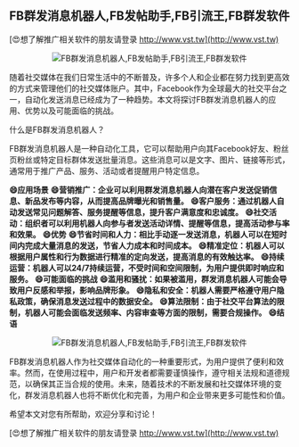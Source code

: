 ## **FB群发消息机器人,FB发帖助手,FB引流王,FB群发软件**

[😍想了解推广相关软件的朋友请登录 http://www.vst.tw](http://www.vst.tw)

 <center><img src="https://vst.tw/MP4/tuiguang/png/8.png" alt="FB群发消息机器人,FB发帖助手,FB引流王,FB群发软件"></center>

随着社交媒体在我们日常生活中的不断普及，许多个人和企业都在努力找到更高效的方式来管理他们的社交媒体账户。其中，Facebook作为全球最大的社交平台之一，自动化发送消息已经成为了一种趋势。本文将探讨FB群发消息机器人的应用、优势以及可能面临的挑战。

什么是FB群发消息机器人？

FB群发消息机器人是一种自动化工具，它可以帮助用户向其Facebook好友、粉丝页粉丝或特定目标群体发送批量消息。这些消息可以是文字、图片、链接等形式，通常用于推广产品、服务、活动或者提醒用户特定信息。

**😄应用场景**
**😄营销推广：企业可以利用群发消息机器人向潜在客户发送促销信息、新品发布等内容，从而提高品牌曝光和销售量。**
**😄客户服务：通过机器人自动发送常见问题解答、服务提醒等信息，提升客户满意度和忠诚度。**
**😄社交活动：组织者可以利用机器人向参与者发送活动详情、提醒等信息，提高活动参与率和效果。**
**😄优势**
**😄节省时间和人力：相比手动逐一发送消息，机器人可以在短时间内完成大量消息的发送，节省人力成本和时间成本。**
**😄精准定位：机器人可以根据用户属性和行为数据进行精准的定向发送，提高消息的有效触达率。**
**😄持续运营：机器人可以24/7持续运营，不受时间和空间限制，为用户提供即时响应和服务。**
**😄可能面临的挑战**
**😄滥用和骚扰：如果被滥用，群发消息机器人可能会导致用户反感和举报，影响品牌形象。**
**😄隐私和安全：机器人需要严格遵守用户隐私政策，确保消息发送过程中的数据安全。**
**😄算法限制：由于社交平台算法的限制，机器人可能会面临发送频率、内容审查等方面的限制，需要合规操作。**
**😄结语**

 <center><img src="https://vst.tw/MP4/tuiguang/png/5.png" alt="FB群发消息机器人,FB发帖助手,FB引流王,FB群发软件"></center>

FB群发消息机器人作为社交媒体自动化的一种重要形式，为用户提供了便利和效率。然而，在使用过程中，用户和开发者都需要谨慎操作，遵守相关法规和道德规范，以确保其正当合规的使用。未来，随着技术的不断发展和社交媒体环境的变化，群发消息机器人也将不断优化和完善，为用户和企业带来更多可能性和价值。

希望本文对您有所帮助，欢迎分享和讨论！

[😍想了解推广相关软件的朋友请登录 http://www.vst.tw](http://www.vst.tw)



